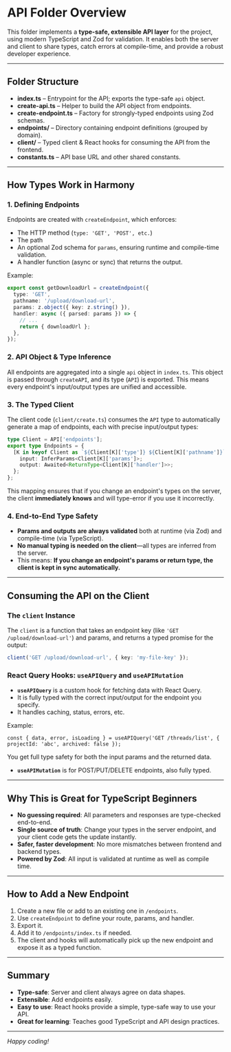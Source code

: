 # API Folder Overview

This folder implements a **type-safe, extensible API layer** for the project, using modern TypeScript and Zod for validation. It enables both the server and client to share types, catch errors at compile-time, and provide a robust developer experience.

---

## Folder Structure

- **index.ts** – Entrypoint for the API; exports the type-safe `api` object.
- **create-api.ts** – Helper to build the API object from endpoints.
- **create-endpoint.ts** – Factory for strongly-typed endpoints using Zod schemas.
- **endpoints/** – Directory containing endpoint definitions (grouped by domain).
- **client/** – Typed client & React hooks for consuming the API from the frontend.
- **constants.ts** – API base URL and other shared constants.

---

## How Types Work in Harmony

### 1. Defining Endpoints

Endpoints are created with `createEndpoint`, which enforces:
- The HTTP method (`type: 'GET', 'POST', etc.`)
- The path
- An optional Zod schema for `params`, ensuring runtime and compile-time validation.
- A handler function (async or sync) that returns the output.

Example:
```ts
export const getDownloadUrl = createEndpoint({
  type: 'GET',
  pathname: '/upload/download-url',
  params: z.object({ key: z.string() }),
  handler: async ({ parsed: params }) => {
    // ...
    return { downloadUrl };
  },
});
```

### 2. API Object & Type Inference

All endpoints are aggregated into a single `api` object in `index.ts`. This object is passed through `createAPI`, and its type (`API`) is exported. This means every endpoint's input/output types are unified and accessible.

### 3. The Typed Client

The client code (`client/create.ts`) consumes the `API` type to automatically generate a map of endpoints, each with precise input/output types:
```ts
type Client = API['endpoints'];
export type Endpoints = {
  [K in keyof Client as `${Client[K]['type']} ${Client[K]['pathname']}`]: {
    input: InferParams<Client[K]['params']>;
    output: Awaited<ReturnType<Client[K]['handler']>>;
  };
};
```

This mapping ensures that if you change an endpoint's types on the server, the client **immediately knows** and will type-error if you use it incorrectly.

### 4. End-to-End Type Safety

- **Params and outputs are always validated** both at runtime (via Zod) and compile-time (via TypeScript).
- **No manual typing is needed on the client**—all types are inferred from the server.
- This means: **If you change an endpoint's params or return type, the client is kept in sync automatically.**

---

## Consuming the API on the Client

### The `client` Instance

The `client` is a function that takes an endpoint key (like `'GET /upload/download-url'`) and params, and returns a typed promise for the output:
```ts
client('GET /upload/download-url', { key: 'my-file-key' });
```

### React Query Hooks: `useAPIQuery` and `useAPIMutation`

- **`useAPIQuery`** is a custom hook for fetching data with React Query.
- It is fully typed with the correct input/output for the endpoint you specify.
- It handles caching, status, errors, etc.

Example:
```tsx
const { data, error, isLoading } = useAPIQuery('GET /threads/list', { projectId: 'abc', archived: false });
```
You get full type safety for both the input params and the returned data.

- **`useAPIMutation`** is for POST/PUT/DELETE endpoints, also fully typed.

---

## Why This is Great for TypeScript Beginners

- **No guessing required**: All parameters and responses are type-checked end-to-end.
- **Single source of truth**: Change your types in the server endpoint, and your client code gets the update instantly.
- **Safer, faster development**: No more mismatches between frontend and backend types.
- **Powered by Zod**: All input is validated at runtime as well as compile time.

---

## How to Add a New Endpoint

1. Create a new file or add to an existing one in `/endpoints`.
2. Use `createEndpoint` to define your route, params, and handler.
3. Export it.
4. Add it to `/endpoints/index.ts` if needed.
5. The client and hooks will automatically pick up the new endpoint and expose it as a typed function.

---

## Summary

- **Type-safe**: Server and client always agree on data shapes.
- **Extensible**: Add endpoints easily.
- **Easy to use**: React hooks provide a simple, type-safe way to use your API.
- **Great for learning**: Teaches good TypeScript and API design practices.

---

*Happy coding!*

